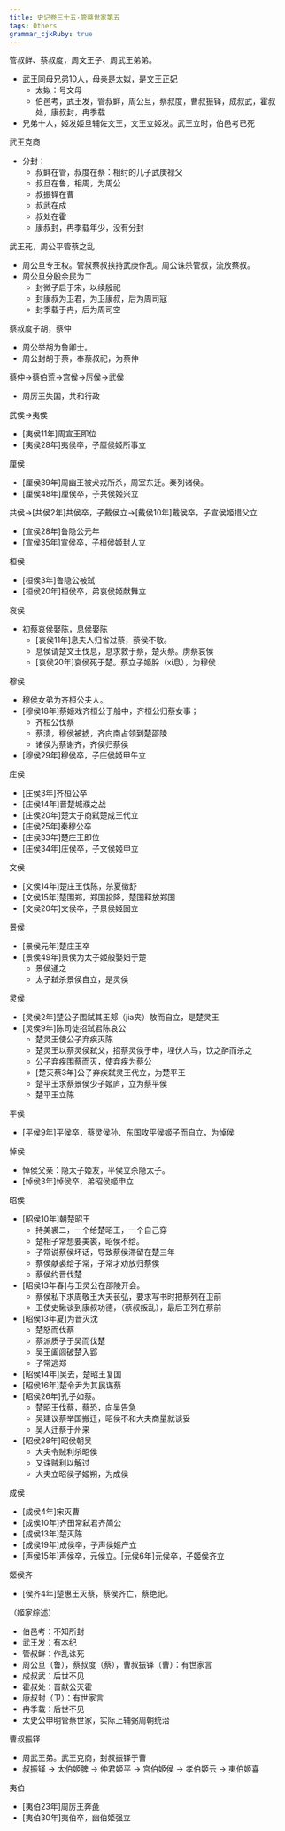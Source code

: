 ```yaml
---
title: 史记卷三十五·管蔡世家第五
tags: Others
grammar_cjkRuby: true
---
```

管叔鲜、蔡叔度，周文王子、周武王弟弟。
* 武王同母兄弟10人，母亲是太姒，是文王正妃
	* 太姒：号文母
	* 伯邑考，武王发，管叔鲜，周公旦，蔡叔度，曹叔振铎，成叔武，霍叔处，康叔封，冉季载
* 兄弟十人，姬发姬旦辅佐文王，文王立姬发。武王立时，伯邑考已死

武王克商
* 分封：
	* 叔鲜在管，叔度在蔡：相纣的儿子武庚禄父
	* 叔旦在鲁，相周，为周公
	* 叔振铎在曹
	* 叔武在成
	* 叔处在霍
	* 康叔封，冉季载年少，没有分封

武王死，周公平管蔡之乱
* 周公旦专王权。管叔蔡叔挟持武庚作乱。周公诛杀管叔，流放蔡叔。
* 周公旦分殷余民为二
	* 封微子启于宋，以续殷祀
	* 封康叔为卫君，为卫康叔，后为周司寇
	* 封季载于冉，后为周司空

蔡叔度子胡，蔡仲
* 周公举胡为鲁卿士。
* 周公封胡于蔡，奉蔡叔祀，为蔡仲

蔡仲->蔡伯荒->宫侯->厉侯->武侯
* 周厉王失国，共和行政

武侯->夷侯
* [夷侯11年]周宣王即位
* [夷侯28年]夷侯卒，子厘侯姬所事立

厘侯
* [厘侯39年]周幽王被犬戎所杀，周室东迁。秦列诸侯。
* [厘侯48年]厘侯卒，子共侯姬兴立

共侯->[共侯2年]共侯卒，子戴侯立->[戴侯10年]戴侯卒，子宣侯姬措父立
* [宣侯28年]鲁隐公元年
* [宣侯35年]宣侯卒，子桓侯姬封人立

桓侯
* [桓侯3年]鲁隐公被弑
* [桓侯20年]桓侯卒，弟哀侯姬献舞立

哀侯
* 初蔡哀侯娶陈，息侯娶陈
	* [哀侯11年]息夫人归省过蔡，蔡侯不敬。
	* 息侯请楚文王伐息，息求救于蔡，楚灭蔡。虏蔡哀侯
	* [哀侯20年]哀侯死于楚。蔡立子姬肸（xi息），为穆侯

穆侯
* 穆侯女弟为齐桓公夫人。
* [穆侯18年]蔡姬戏齐桓公于船中，齐桓公归蔡女事；
	* 齐桓公伐蔡
	* 蔡溃，穆侯被掳，齐向南占领到楚邵陵
	* 诸侯为蔡谢齐，齐侯归蔡侯
* [穆侯29年]穆侯卒，子庄侯姬甲午立

庄侯
* [庄侯3年]齐桓公卒
* [庄侯14年]晋楚城濮之战
* [庄侯20年]楚太子商弑楚成王代立
* [庄侯25年]秦穆公卒
* [庄侯33年]楚庄王即位
* [庄侯34年]庄侯卒，子文侯姬申立

文侯
* [文侯14年]楚庄王伐陈，杀夏徵舒
* [文侯15年]楚围郑，郑国投降，楚国释放郑国
* [文侯20年]文侯卒，子景侯姬固立

景侯
* [景侯元年]楚庄王卒
* [景侯49年]景侯为太子姬般娶妇于楚
	* 景侯通之
	* 太子弑杀景侯自立，是灵侯

灵侯
* [灵侯2年]楚公子围弑其王郏（jia夹）敖而自立，是楚灵王
* [灵侯9年]陈司徒招弑君陈哀公
	* 楚灵王使公子弃疾灭陈
	* 楚灵王以蔡灵侯弑父，招蔡灵侯于申，埋伏人马，饮之醉而杀之
	* 公子弃疾围蔡而灭，使弃疾为蔡公
	* [楚灭蔡3年]公子弃疾弑灵王代立，为楚平王
	* 楚平王求蔡景侯少子姬庐，立为蔡平侯
	* 楚平王立陈

平侯
* [平侯9年]平侯卒，蔡灵侯孙、东国攻平侯姬子而自立，为悼侯

悼侯
* 悼侯父亲：隐太子姬友，平侯立杀隐太子。
* [悼侯3年]悼侯卒，弟昭侯姬申立

昭侯
* [昭侯10年]朝楚昭王
	* 持美裘二，一个给楚昭王，一个自己穿
	* 楚相子常想要美裘，昭侯不给。
	* 子常说蔡侯坏话，导致蔡侯滞留在楚三年
	* 蔡侯献裘给子常，子常才劝放归蔡侯
	* 蔡侯约晋伐楚
* [昭侯13年春]与卫灵公在邵陵开会。
	* 蔡侯私下求周敬王大夫苌弘，要求写书时把蔡列在卫前
	* 卫使史鳅谈到康叔功德，（蔡叔叛乱），最后卫列在蔡前
* [昭侯13年夏]为晋灭沈
	* 楚怒而伐蔡
	* 蔡派质子于吴而伐楚
	* 吴王阖闾破楚入郢
	* 子常逃郑
* [昭侯14年]吴去，楚昭王复国
* [昭侯16年]楚令尹为其民谋蔡
* [昭侯26年]孔子如蔡。
	* 楚昭王伐蔡，蔡恐，向吴告急
	* 吴建议蔡举国搬迁，昭侯不和大夫商量就谈妥
	* 吴人迁蔡于州来
* [昭侯28年]昭侯朝吴
	* 大夫令贼利杀昭侯
	* 又诛贼利以解过
	* 大夫立昭侯子姬朔，为成侯

成侯
* [成侯4年]宋灭曹
* [成侯10年]齐田常弑君齐简公
* [成侯13年]楚灭陈
* [成侯19年]成侯卒，子声侯姬产立
* [声侯15年]声侯卒，元侯立。[元侯6年]元侯卒，子姬侯齐立

姬侯齐
* [侯齐4年]楚惠王灭蔡，蔡侯齐亡，蔡绝祀。

（姬家综述）
* 伯邑考：不知所封
* 武王发：有本纪
* 管叔鲜：作乱诛死
* 周公旦（鲁），蔡叔度（蔡），曹叔振铎（曹）：有世家言
* 成叔武：后世不见
* 霍叔处：晋献公灭霍
* 康叔封（卫）：有世家言
* 冉季载：后世不见
* 太史公申明管蔡世家，实际上辅弼周朝统治

曹叔振铎
* 周武王弟。武王克商，封叔振铎于曹
* 叔振铎 -> 太伯姬脾 -> 仲君姬平 -> 宫伯姬侯 -> 孝伯姬云 -> 夷伯姬喜

夷伯
* [夷伯23年]周厉王奔彘
* [夷伯30年]夷伯卒，幽伯姬强立

